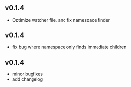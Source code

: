 ## v0.1.4
* Optimize watcher file, and fix namespace finder

## v0.1.4
* fix bug where namespace only finds immediate children

## v0.1.4
* minor bugfixes
* add changelog
